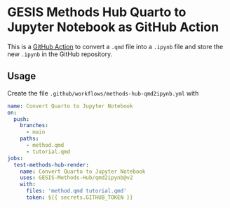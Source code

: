 # GESIS Methods Hub Quarto to Jupyter Notebook as GitHub Action

This is a [GitHub Action](https://github.com/features/actions) to convert a `.qmd` file into a `.ipynb` file and store the new `.ipynb` in the GitHub repository.

## Usage

Create the file `.github/workflows/methods-hub-qmd2ipynb.yml` with

```yaml
name: Convert Quarto to Jupyter Notebook
on:
  push:
    branches:
      - main
    paths:
      - method.qmd
      - tutorial.qmd
jobs:
  test-methods-hub-render:
    name: Convert Quarto to Jupyter Notebook
    uses: GESIS-Methods-Hub/qmd2ipynb@v2
    with:
      files: 'method.qmd tutorial.qmd'
      token: ${{ secrets.GITHUB_TOKEN }}
```